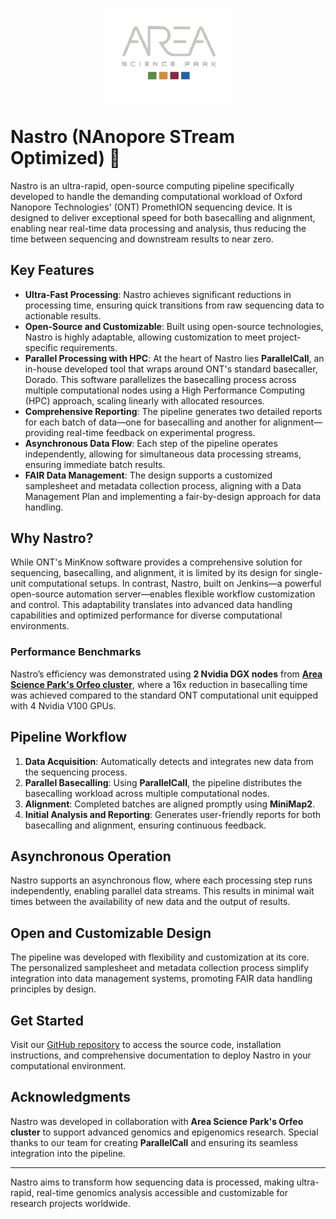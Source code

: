 <p align="center">
  <img src="docs/assets/logo-area.png" alt="Area logo" width="200"/>
</p>

# Nastro (NAnopore STream Optimized) 🧬

Nastro is an ultra-rapid, open-source computing pipeline specifically developed to handle the demanding computational workload of Oxford Nanopore Technologies' (ONT) PromethION sequencing device. It is designed to deliver exceptional speed for both basecalling and alignment, enabling near real-time data processing and analysis, thus reducing the time between sequencing and downstream results to near zero. 

## Key Features
- **Ultra-Fast Processing**: Nastro achieves significant reductions in processing time, ensuring quick transitions from raw sequencing data to actionable results.
- **Open-Source and Customizable**: Built using open-source technologies, Nastro is highly adaptable, allowing customization to meet project-specific requirements.
- **Parallel Processing with HPC**: At the heart of Nastro lies **ParallelCall**, an in-house developed tool that wraps around ONT's standard basecaller, Dorado. This software parallelizes the basecalling process across multiple computational nodes using a High Performance Computing (HPC) approach, scaling linearly with allocated resources.
- **Comprehensive Reporting**: The pipeline generates two detailed reports for each batch of data—one for basecalling and another for alignment—providing real-time feedback on experimental progress.
- **Asynchronous Data Flow**: Each step of the pipeline operates independently, allowing for simultaneous data processing streams, ensuring immediate batch results.
- **FAIR Data Management**: The design supports a customized samplesheet and metadata collection process, aligning with a Data Management Plan and implementing a fair-by-design approach for data handling.

## Why Nastro?
While ONT's MinKnow software provides a comprehensive solution for sequencing, basecalling, and alignment, it is limited by its design for single-unit computational setups. In contrast, Nastro, built on Jenkins—a powerful open-source automation server—enables flexible workflow customization and control. This adaptability translates into advanced data handling capabilities and optimized performance for diverse computational environments.

### Performance Benchmarks
Nastro’s efficiency was demonstrated using **2 Nvidia DGX nodes** from [**Area Science Park's Orfeo cluster**](https://orfeo-doc.areasciencepark.it/), where a 16x reduction in basecalling time was achieved compared to the standard ONT computational unit equipped with 4 Nvidia V100 GPUs.

## Pipeline Workflow
1. **Data Acquisition**: Automatically detects and integrates new data from the sequencing process.
2. **Parallel Basecalling**: Using **ParallelCall**, the pipeline distributes the basecalling workload across multiple computational nodes.
3. **Alignment**: Completed batches are aligned promptly using **MiniMap2**.
4. **Initial Analysis and Reporting**: Generates user-friendly reports for both basecalling and alignment, ensuring continuous feedback.

## Asynchronous Operation
Nastro supports an asynchronous flow, where each processing step runs independently, enabling parallel data streams. This results in minimal wait times between the availability of new data and the output of results.

## Open and Customizable Design
The pipeline was developed with flexibility and customization at its core. The personalized samplesheet and metadata collection process simplify integration into data management systems, promoting FAIR data handling principles by design.

## Get Started
Visit our [GitHub repository](#) to access the source code, installation instructions, and comprehensive documentation to deploy Nastro in your computational environment.

## Acknowledgments
Nastro was developed in collaboration with **Area Science Park's Orfeo cluster** to support advanced genomics and epigenomics research. Special thanks to our team for creating **ParallelCall** and ensuring its seamless integration into the pipeline.

---

Nastro aims to transform how sequencing data is processed, making ultra-rapid, real-time genomics analysis accessible and customizable for research projects worldwide.
